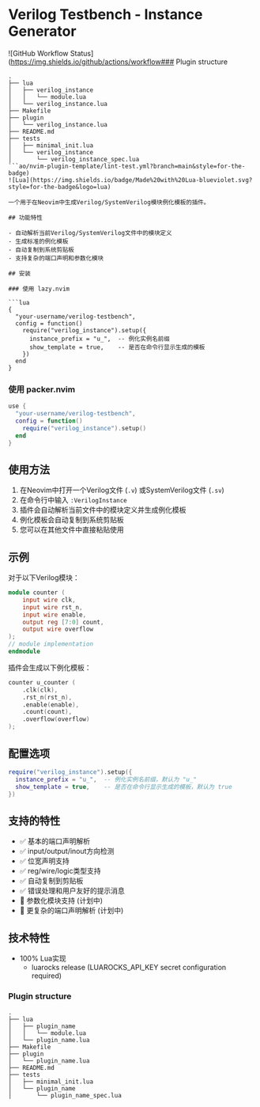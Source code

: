 # Verilog Testbench - Instance Generator

![GitHub Workflow Status](https://img.shields.io/github/actions/workflow### Plugin structure

```
.
├── lua
│   ├── verilog_instance
│   │   └── module.lua
│   └── verilog_instance.lua
├── Makefile
├── plugin
│   └── verilog_instance.lua
├── README.md
├── tests
│   ├── minimal_init.lua
│   └── verilog_instance
│       └── verilog_instance_spec.lua
```ao/nvim-plugin-template/lint-test.yml?branch=main&style=for-the-badge)
![Lua](https://img.shields.io/badge/Made%20with%20Lua-blueviolet.svg?style=for-the-badge&logo=lua)

一个用于在Neovim中生成Verilog/SystemVerilog模块例化模板的插件。

## 功能特性

- 自动解析当前Verilog/SystemVerilog文件中的模块定义
- 生成标准的例化模板
- 自动复制到系统剪贴板
- 支持复杂的端口声明和参数化模块

## 安装

### 使用 lazy.nvim

```lua
{
  "your-username/verilog-testbench",
  config = function()
    require("verilog_instance").setup({
      instance_prefix = "u_",  -- 例化实例名前缀
      show_template = true,    -- 是否在命令行显示生成的模板
    })
  end
}
```

### 使用 packer.nvim

```lua
use {
  "your-username/verilog-testbench",
  config = function()
    require("verilog_instance").setup()
  end
}
```

## 使用方法

1. 在Neovim中打开一个Verilog文件 (`.v`) 或SystemVerilog文件 (`.sv`)
2. 在命令行中输入 `:VerilogInstance`
3. 插件会自动解析当前文件中的模块定义并生成例化模板
4. 例化模板会自动复制到系统剪贴板
5. 您可以在其他文件中直接粘贴使用

## 示例

对于以下Verilog模块：

```verilog
module counter (
    input wire clk,
    input wire rst_n,
    input wire enable,
    output reg [7:0] count,
    output wire overflow
);
// module implementation
endmodule
```

插件会生成以下例化模板：

```verilog
counter u_counter (
    .clk(clk),
    .rst_n(rst_n),
    .enable(enable),
    .count(count),
    .overflow(overflow)
);
```

## 配置选项

```lua
require("verilog_instance").setup({
  instance_prefix = "u_",  -- 例化实例名前缀，默认为 "u_"
  show_template = true,    -- 是否在命令行显示生成的模板，默认为 true
})
```

## 支持的特性

- ✅ 基本的端口声明解析
- ✅ input/output/inout方向检测
- ✅ 位宽声明支持
- ✅ reg/wire/logic类型支持
- ✅ 自动复制到剪贴板
- ✅ 错误处理和用户友好的提示消息
- 🔄 参数化模块支持 (计划中)
- 🔄 更复杂的端口声明解析 (计划中)

## 技术特性

- 100% Lua实现
  - luarocks release (LUAROCKS_API_KEY secret configuration required)

### Plugin structure

```
.
├── lua
│   ├── plugin_name
│   │   └── module.lua
│   └── plugin_name.lua
├── Makefile
├── plugin
│   └── plugin_name.lua
├── README.md
├── tests
│   ├── minimal_init.lua
│   └── plugin_name
│       └── plugin_name_spec.lua
```
